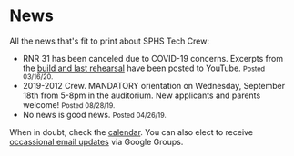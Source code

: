 <!-- title: News -->
<!-- categories: pages -->
<!-- tags: news -->
<!-- published: 2017-06-06T22:30:00-05:00 -->
<!-- updated: 2020-03-16T10:00:00-05:00 -->
<!-- summary: All the news that's fit to print about SPHS Tech Crew. -->

# News

All the news that's fit to print about SPHS Tech Crew:

* RNR 31 has been canceled due to COVID-19 concerns. Excerpts from the [build and last rehearsal](https://www.youtube.com/playlist?list=PLBm3S-aCMv3T5o49tqw9sFXAceMBsVS67) have been posted to YouTube. <small>Posted 03/16/20.</small>
* 2019-2012 Crew. MANDATORY orientation on Wednesday, September 18th from 5-8pm in the auditorium. New applicants and parents welcome! <small>Posted 08/28/19.</small>
* No news is good news. <small>Posted 04/26/19.</small>

When in doubt, check the [calendar](calendar.html). You can also elect to receive [occassional email updates](https://groups.google.com/forum/#!forum/crew-announce/join) via Google Groups.

<!-- EOF -->

